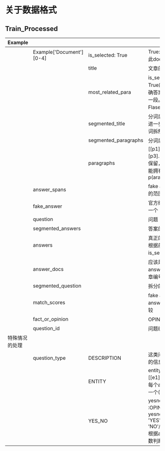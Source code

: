 # 关于数据格式 

## Train_Processed

| Example        |                           |                      |                                                              |
| -------------- | ------------------------- | -------------------- | ------------------------------------------------------------ |
|                | Example['Document'] [0-4] | is_selected: True    | True: Answer 从此doc挑选, 反之                               |
|                |                           | title                | 文章的标题                                                   |
|                |                           | most_related_para    | is_selected为True的话，代表正确答案最相关的那一段。 如果为Flase，则为-1 |
|                |                           | segmented_title      | 分词后的title，可进一步被bert的分词拆解                      |
|                |                           | segmented_paragraphs | 分词后的段落                                                 |
|                |                           | paragraphs           | [[p1],[p2],[p3]...]这样格式保留，一个doc可能拥有很多p(aragraphs) |
|                | answer_spans              |                      | fake answer 答案的范围，有的没有                             |
|                | fake_answer               |                      | 官方给出的，只有一个                                         |
|                | question                  |                      | 问题                                                         |
|                | segmented_answers         |                      | 答案的拆分                                                   |
|                | answers                   |                      | 真正的答案，数量根据前面is_selected 判断                     |
|                | answer_docs               |                      | 应该是fake answer 所在的文章编号                             |
|                | segmented_question        |                      | 拆分的问题                                                   |
|                | match_scores              |                      | fake answer 与answer 的分数比较                              |
|                | fact_or_opinion           |                      | OPINION，FACT                                                |
|                | question_id               |                      | 问题编号，必须有                                             |
| 特殊情况的处理 |                           |                      |                                                              |
|                | question_type             | DESCRIPTION          | 这类问题没有额外的信息                                       |
|                |                           | ENTITY               | entity_answers:[[e1] [e2]...] 从每个answer 抽出一个(?)信息。 |
|                |                           | YES_NO               | yesno_type :OPINION，FACT<br />yesno_answer: [ 'YES'/ 'NO'/'DEPENDS'] 根据answer 的个数判断数量。 |

